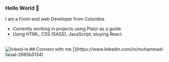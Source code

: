 ### Hello World 👋
I am a Front-end web Developer from Colombia.
- Currently working in projects using Platzi as a guide.
- Using HTML, CSS (SASS), JavaScript, stuying React.
<br>
## Connect with me
[<img align="left" alt="linked-in" src="https://img.shields.io/badge/linkedin-%230077B5.svg?&style=for-the-badge&logo=linkedin&logoColor=white" />](https://www.linkedin.com/in/mohammad-faisal-2665b5134)
